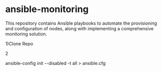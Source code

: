 # ansible-monitoring

This repository contains Ansible playbooks to automate the provisioning and configuration of nodes, along with implementing a comprehensive monitoring solution.

1)Clone Repo

2

ansible-config init --disabled -t all > ansible.cfg
